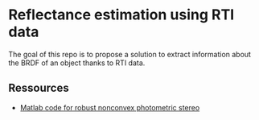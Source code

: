 # Reflectance estimation using RTI data
The goal of this repo is to propose a solution to extract information about the BRDF of an object thanks to RTI data.

## Ressources
 - [Matlab code for robust nonconvex photometric stereo](https://github.com/yqueau/robust_ps)
